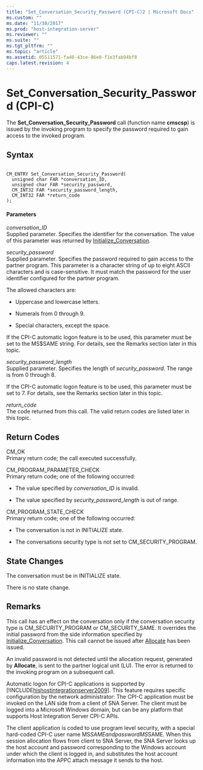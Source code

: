 ```yaml
---
title: "Set_Conversation_Security_Password (CPI-C)2 | Microsoft Docs"
ms.custom: ""
ms.date: "11/30/2017"
ms.prod: "host-integration-server"
ms.reviewer: ""
ms.suite: ""
ms.tgt_pltfrm: ""
ms.topic: "article"
ms.assetid: 05511571-fa40-43ce-86e0-f1e3fab94bf8
caps.latest.revision: 4
---
```

# Set_Conversation_Security_Password (CPI-C)
The **Set_Conversation_Security_Password** call (function name **cmscsp**) is issued by the invoking program to specify the password required to gain access to the invoked program.  
  
## Syntax  
  
```  
  
CM_ENTRY Set_Conversation_Security_Password(   
  unsigned char FAR *conversation_ID,    
  unsigned char FAR *security_password,    
  CM_INT32 FAR *security_password_length,    
  CM_INT32 FAR *return_code              
);  
```  
  
#### Parameters  
 *conversation_ID*  
 Supplied parameter. Specifies the identifier for the conversation. The value of this parameter was returned by [Initialize_Conversation](../HIS2010/initialize-conversation-cpi-c-2.md).  
  
 *security_password*  
 Supplied parameter. Specifies the password required to gain access to the partner program. This parameter is a character string of up to eight ASCII characters and is case-sensitive. It must match the password for the user identifier configured for the partner program.  
  
 The allowed characters are:  
  
-   Uppercase and lowercase letters.  
  
-   Numerals from 0 through 9.  
  
-   Special characters, except the space.  
  
 If the CPI-C automatic logon feature is to be used, this parameter must be set to the MS$SAME string. For details, see the Remarks section later in this topic.  
  
 *security_password_length*  
 Supplied parameter. Specifies the length of *security_password*. The range is from 0 through 8.  
  
 If the CPI-C automatic logon feature is to be used, this parameter must be set to 7. For details, see the Remarks section later in this topic.  
  
 *return_code*  
 The code returned from this call. The valid return codes are listed later in this topic.  
  
## Return Codes  
 CM_OK  
 Primary return code; the call executed successfully.  
  
 CM_PROGRAM_PARAMETER_CHECK  
 Primary return code; one of the following occurred:  
  
-   The value specified by *conversation_ID* is invalid.  
  
-   The value specified by *security_password_length* is out of range.  
  
 CM_PROGRAM_STATE_CHECK  
 Primary return code; one of the following occurred:  
  
-   The conversation is not in INITIALIZE state.  
  
-   The conversations security type is not set to CM_SECURITY_PROGRAM.  
  
## State Changes  
 The conversation must be in INITIALIZE state.  
  
 There is no state change.  
  
## Remarks  
 This call has an effect on the conversation only if the conversation security type is CM_SECURITY_PROGRAM or CM_SECURITY_SAME. It overrides the initial password from the side information specified by [Initialize_Conversation](../HIS2010/initialize-conversation-cpi-c-2.md). This call cannot be issued after [Allocate](../HIS2010/allocate-cpi-c-1.md) has been issued.  
  
 An invalid password is not detected until the allocation request, generated by **Allocate**, is sent to the partner logical unit (LU). The error is returned to the invoking program on a subsequent call.  
  
 Automatic logon for CPI-C applications is supported by [!INCLUDE[hishostintegrationserver2009](../includes/hishostintegrationserver2009-md.md)]. This feature requires specific configuration by the network administrator: The CPI-C application must be invoked on the LAN side from a client of SNA Server. The client must be logged into a Microsoft Windows domain, but can be any platform that supports Host Integration Server CPI-C APIs.  
  
 The client application is coded to use program level security, with a special hard-coded CPI-C user name MS$SAME and password MS$SAME. When this session allocation flows from client to SNA Server, the SNA Server looks up the host account and password corresponding to the Windows account under which the client is logged in, and substitutes the host account information into the APPC attach message it sends to the host.